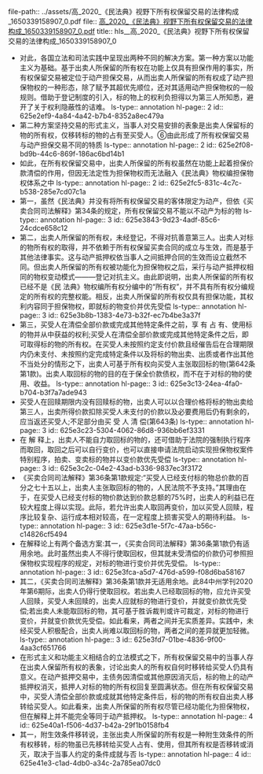 file-path:: ../assets/高_2020_《民法典》视野下所有权保留交易的法律构成_1650339158907_0.pdf
file:: [高_2020_《民法典》视野下所有权保留交易的法律构成_1650339158907_0.pdf](../assets/高_2020_《民法典》视野下所有权保留交易的法律构成_1650339158907_0.pdf)
title:: hls__高_2020_《民法典》视野下所有权保留交易的法律构成_1650339158907_0

- 对此，各国立法和司法实践中呈现出两种不同的解决方案。第一种方案以功能主义为基础。基于出卖人所保留的所有权在功能上仅具有担保作用的事实，所有权保留交易被定位于动产担保交易，从而出卖人所保留的所有权成了动产担保物权的一种形态，除了赋予其超优先顺位，还对其适用动产担保物权的一般规则。借助于登记制度的引入，标的物上的权利负担得以为第三人所知悉，避开了关于权利隐蔽性的诘难。
  ls-type:: annotation
  hl-page:: 2
  id:: 625e2ef9-4a84-4a42-b7b4-8352a8ec479a
- 第二种方案坚持交易的形式主义，当事人对交易安排的表象是出卖人保留标的物的所有权，仅移转标的物的占有至买受人。⑥由此形成了所有权保留交易与动产担保交易不同的特质
  ls-type:: annotation
  hl-page:: 2
  id:: 625e2f08-bd9b-44c6-869f-186ac6bd14b1
- 如此，在所有权保留交易中，出卖人所保留的所有权虽然在功能上起着担保价款清偿的作用，但因无法定性为担保物权而无法融入《民法典》物权编担保物权体系之中
  ls-type:: annotation
  hl-page:: 2
  id:: 625e2fc5-831c-4c7c-b538-285e7cd07c1a
- 第一，虽然《民法典》并没有将所有权保留交易的客体限定为动产，但依《买卖合同司法解释》第34条的规定，所有权保留交易不能以不动产为标的物
  ls-type:: annotation
  hl-page:: 3
  id:: 625e3843-9d23-4adf-85c6-24cdce658c12
- 第二，出卖人所保留的所有权，未经登记，不得对抗善意第三人。出卖人对标的物所有权的取得，并不依赖于所有权保留买卖合同的成立与生效，而是基于其他法律事实。这与动产抵押权依当事人之间抵押合同的生效而设立截然不同。但出卖人所保留的所有权被功能化为担保物权之后，采行与动产抵押权相同的物权变动模式———登记对抗主义。由此即说明，出卖人所保留的所有权已经不是《民 法典》物权编所有权分编中的“所有权”，并不具有所有权分编规定的所有权的完整权能。相反，出卖人所保留的所有权仅具有担保功能，其权利内容同于担保物权，即就标的物变价并优先受偿
  ls-type:: annotation
  hl-page:: 3
  id:: 625e3b8b-1383-4e73-b32f-ec7b4be3a37f
- 第三，买受人在清偿全部价款或完成其他特定条件之前，享 有 占 有、使用标的物并从中获益的权利;买受人在清偿全部价款或完成其他特定条件之后，即可取得标的物的所有权。在买受人未按照约定支付价款且经催告后在合理期限内仍未支付、未按照约定完成特定条件以及将标的物出卖、出质或者作出其他不当处分的情形之下，出卖人可基于所有权向买受人主张取回标的物(第642条第1款)。出卖人取回标的物的目的在于保全价款债权，而不在于对标的物的使用、收益。
  ls-type:: annotation
  hl-page:: 3
  id:: 625e3c13-24ea-4fa0-b704-b3f7a7ade943
- 买受人在回赎期限内没有回赎标的物，出卖人可以以合理价格将标的物出卖给第三人，出卖所得价款扣除买受人未支付的价款以及必要费用后仍有剩余的，应当返还买受人;不足部分由买 受 人 清 偿(第643条)
  ls-type:: annotation
  hl-page:: 3
  id:: 625e3c23-5304-4062-86d8-936bb6ef3331
- 在 解 释上，出卖人不能自力取回标的物的，还可借助于法院的强制执行程序而取回，取回之后可以自行变价，也可以直接申请法院启动实现担保物权案件特别程序，拍卖、变卖标的物并以变价款优先受偿
  ls-type:: annotation
  hl-page:: 3
  id:: 625e3c2c-04e2-43ad-b336-9837ec3f3172
- 《买卖合同司法解释》第36条第1款规定:“买受人已经支付标的物总价款的百分之七十五以上，出卖人主张取回标的物的，人民法院不予支持。”其理由在于，在买受人已经支付标的物价款达到价款总额的75%时，出卖人的利益已在较大程度上得以实现。此际，若允许出卖人取回再变价，加以买受人回赎，程序比较复杂、运行成本相对较高，在一定程度上损害买受人的期待利益。
  ls-type:: annotation
  hl-page:: 3
  id:: 625e3d1e-5f7c-47aa-b56c-c14826cf5494
- 在解释论上有两个备选方案:其一，《买卖合同司法解释》第36条第1款仍有适用余地。此时虽然出卖人不得行使取回权，但其就未受清偿的价款仍可参照担保物权实现程序的规定，对标的物进行变价并优先受偿。
  ls-type:: annotation
  hl-page:: 3
  id:: 625e3fca-a5d7-476d-a599-f08d6ba58167
- 其二，《买卖合同司法解释》第36条第1款并无适用余地。此84中州学刊2020年第6期际，出卖人仍得行使取回权。若出卖人已经取回标的物，应允许买受人回赎，买受人未回赎的，出卖人应就标的物进行变价，并就变价款优先受偿;若出卖人未能取回标的物，其可基于胜诉裁判或许可裁定，对标的物进行变价，并就变价款优先受偿。如此看来，两者之间并无实质差异。实践中，未经买受人积极配合，出卖人尚难以取回标的物，两者之间的差异就更加轻微。
  ls-type:: annotation
  hl-page:: 3
  id:: 625e3fd7-01be-4836-9f00-4aa3cf651766
- 在形式主义和功能主义相结合的立法模式之下，所有权保留交易中的当事人存在出卖人保留所有权的表象，讨论出卖人的所有权自何时移转给买受人仍具有意义。在动产抵押交易中，主债务因清偿或其他原因消灭后，标的物上的动产抵押权消灭，抵押人对标的物的所有权回复至圆满状态。但在所有权保留交易中，买受人清偿全部价款或成就其他特定条件后，标的物的所有权自出卖人移转给买受人。如此看来，出卖人所保留的所有权尽管已经功能化为担保物权，但在解释上并不能完全等同于动产抵押权。
  ls-type:: annotation
  hl-page:: 4
  id:: 625e40a1-f506-4d37-b42a-29f1b0158fb4
- 其一，附生效条件移转说，主张出卖人所保留的所有权是一种附生效条件的所有权移转，标的物虽已先移转给买受人占有、使用，但其所有权是否移转或消灭，取决于当事人约定的条件成就与否
  ls-type:: annotation
  hl-page:: 4
  id:: 625e41e3-c1ad-4db0-a34c-2a785ea07dc0